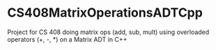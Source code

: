 # CS408MatrixOperationsADTCpp

Project for CS 408 doing matrix ops (add, sub, mult) using overloaded operators (+, -, *) on a Matrix ADT in C++